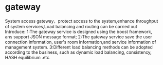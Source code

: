 # gateway
System access gateway，protect access to the system,enhance throughput of system services,Load balancing and routing can be carried out
Introduce:
1:The gateway service is designed using the boost framework, ans support JSON message format;
2:The gateway service save the user connection information, user's room information,and service information of management system.
3:Different load balancing methods can be adopted according to the business, such as dynamic load balancing, consistency, HASH equilibrium .etc.
